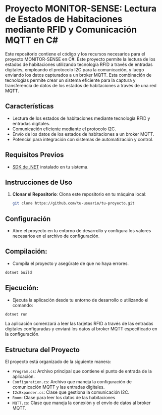 # Proyecto MONITOR-SENSE: Lectura de Estados de Habitaciones mediante RFID y Comunicación MQTT en C#

Este repositorio contiene el código y los recursos necesarios para el proyecto MONITOR-SENSE en C#. Este proyecto permite la lectura de los estados de habitaciones utilizando tecnología RFID a través de entradas digitales, empleando el protocolo I2C para la comunicación, y luego enviando los datos capturados a un broker MQTT. Esta combinación de tecnologías permite crear un sistema eficiente para la captura y transferencia de datos de los estados de habitaciones a través de una red MQTT.

## Características

- Lectura de los estados de habitaciones mediante tecnología RFID y entradas digitales.
- Comunicación eficiente mediante el protocolo I2C.
- Envío de los datos de los estados de habitaciones a un broker MQTT.
- Potencial para integración con sistemas de automatización y control.
  
## Requisitos Previos

- [SDK de .NET](https://dotnet.microsoft.com/download/dotnet) instalado en tu sistema.

## Instrucciones de Uso

1. **Clonar el Repositorio**: Clona este repositorio en tu máquina local:

   ```bash
   git clone https://github.com/tu-usuario/tu-proyecto.git


## Configuración 
  - Abre el proyecto en tu entorno de desarrollo y configura los valores necesarios en el archivo de configuración.

## Compilación: 
  - Compila el proyecto y asegúrate de que no haya errores.
  ```bash
  dotnet build
  ```

## Ejecución: 
  - Ejecuta la aplicación desde tu entorno de desarrollo o utilizando el comando:
  ```bash
  dotnet run
  ```
La aplicación comenzará a leer las tarjetas RFID a través de las entradas digitales configuradas y enviará los datos al broker MQTT especificado en la configuración.

## Estructura del Proyecto

El proyecto está organizado de la siguiente manera:

- `Program.cs`: Archivo principal que contiene el punto de entrada de la aplicación.
- `Configuration.cs`: Archivo que maneja la configuración de comunicación MQTT y las entradas digitales.
- `I2cExpander.cs`: Clase que gestiona la comunicación I2C.
- `Room`: Clase para leer los datos de las habitaciones
- `MQTT.cs`: Clase que maneja la conexión y el envío de datos al broker MQTT.

